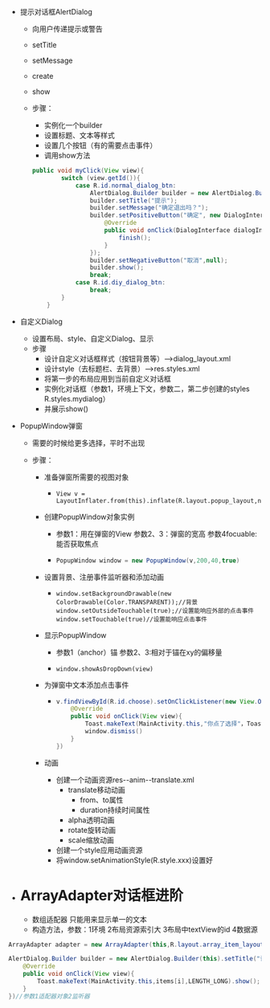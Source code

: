 + 提示对话框AlertDialog

  + 向用户传递提示或警告

  + setTitle

  + setMessage

  + create

  + show

  + 步骤：

    + 实例化一个builder
    + 设置标题、文本等样式
    + 设置几个按钮（有的需要点击事件）
    + 调用show方法

    ```java
    public void myClick(View view){
            switch (view.getId()){
                case R.id.normal_dialog_btn:
                    AlertDialog.Builder builder = new AlertDialog.Builder(this);
                    builder.setTitle("提示");
                    builder.setMessage("确定退出吗？");
                    builder.setPositiveButton("确定", new DialogInterface.OnClickListener() {
                        @Override
                        public void onClick(DialogInterface dialogInterface, int i) {
                            finish();
                        }
                    });
                    builder.setNegativeButton("取消",null);
                    builder.show();
                    break;
                case R.id.diy_dialog_btn:
                    break;
            }
        }
    ```

    

+ 自定义Dialog

  + 设置布局、style、自定义Dialog、显示
  + 步骤
    + 设计自定义对话框样式（按钮背景等）-->dialog_layout.xml
    + 设计style（去标题栏、去背景）-->res.styles.xml
    + 将第一步的布局应用到当前自定义对话框
    + 实例化对话框（参数1，环境上下文，参数二，第二步创建的styles R.styles.mydialog）
    + 并展示show()

+ PopupWindow弹窗

  + 需要的时候给更多选择，平时不出现

  + 步骤：

    + 准备弹窗所需要的视图对象

      + ```jiava
        View v = LayoutInflater.from(this).inflate(R.layout.popup_layout,null)
        ```

    + 创建PopupWindow对象实例

      + 参数1：用在弹窗的View 参数2、3：弹窗的宽高 参数4focuable:能否获取焦点

      + ```java
        PopupWindow window = new PopupWindow(v,200,40,true)
        ```

    + 设置背景、注册事件监听器和添加动画

      + ```
        window.setBackgroundDrawable(new ColorDrawable(Color.TRANSPARENT));//背景
        window.setOutsideTouchable(true);//设置能响应外部的点击事件
        window.setTouchable(true)//设置能响应点击事件
        ```

    + 显示PopupWindow

      + 参数1（anchor）锚 参数2、3:相对于锚在xy的偏移量

      + ```
        window.showAsDropDown(view)
        ```

    + 为弹窗中文本添加点击事件

      + ```java
        v.findViewById(R.id.choose).setOnClickListener(new View.OnClickListener(){
        	@Override
        	public void onClick(View view){
        		Toast.makeText(MainActivity.this,"你点了选择"，Toast.LENGTH_SHORT).show();
        		window.dismiss()
        	}
        })
        ```

    + 动画

      + 创建一个动画资源res--anim--translate.xml
        + translate移动动画
          + from、to属性
          + duration持续时间属性
        + alpha透明动画
        + rotate旋转动画
        + scale缩放动画
      + 创建一个style应用动画资源
      + 将window.setAnimationStyle(R.style.xxx)设置好

+ # ArrayAdapter对话框进阶

  + 数组适配器 只能用来显示单一的文本
  + 构造方法，参数：1环境 2布局资源索引大 3布局中textView的id 4数据源

```java
ArrayAdapter adapter = new ArrayAdapter(this,R.layout.array_item_layout,R.id.item_txt,items);
```

```java
AlertDialog.Builder builder = new AlertDialog.Builder(this).setTitle("请选择").setAdapter(adapter,new DialogInterface.OnClickListener(){
	@Override
	public void onClick(View view){
		Toast.makeText(MainActivity.this,items[i],LENGTH_LONG).show();
	}
})//参数1适配器对象2监听器
```

